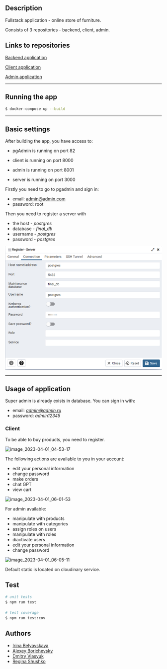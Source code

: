 
## Description

Fullstack application - online store of furniture.

Consists of 3 repositories - backend, client, admin.

## Links to repositories

[Backend application](https://github.com/borichevskiy/final-project-server.git)

[Client application](https://github.com/borichevskiy/final-project-frontend-client.git)

[Admin application](https://github.com/borichevskiy/final-project-frontend-admin.git)

---

## Running the app

```bash
$ docker-compose up --build
```

---

## Basic settings

After building the app, you have access to:

* pgAdmin is running on port 82

* client is running on port 8000

* admin is running on port 8001

* server is running on port 3000


Firstly you need to go to pgadmin and sign in: 

* email: admin@admin.com
* password: root


Then you need to register a server with

* the host - *postgres*  
* database - *final_db* 
* username - *postgres*  
* password - *postgres*

![img.png](img.png)

---

## Usage of application

Super admin is already exists in database. You can sign in with:

* email: *admin@admin.ru*
* password: *admin12345*

### Client

To be able to buy products, you need to register.

![image_2023-04-01_04-53-17](https://user-images.githubusercontent.com/99917629/229262976-1fca4d26-70e6-46a4-b84f-4f1185e7af2a.png)

The following actions are available to you in your account:
* edit your personal information
* change password
* make orders
* chat GPT
* view cart

![image_2023-04-01_06-01-53](https://user-images.githubusercontent.com/99917629/229262988-6cd972b7-cfc9-4e60-966e-3cbbd64f53ba.png)

For admin available: 
* manipulate with products
* manipulate with categories
* assign roles on users
* manipulate with roles
* diactivate users
* edit your personal information
* change password

![image_2023-04-01_06-05-11](https://user-images.githubusercontent.com/99917629/229263010-d288cb4b-99be-4dee-b203-2d8e9ee33d7e.png)

Default static is located on cloudinary service.

## Test

```bash
# unit tests
$ npm run test

# test coverage
$ npm run test:cov
```


## Authors

- [Irina Belyavskaya](https://github.com/Irina-Belyavskaya)
- [Alexey Borichevsky](https://github.com/borichevskiy)
- [Dmitry Vlasyuk](https://github.com/DmitryVlasyuk)
- [Regina Shushko](https://github.com/ReginaShushko)
